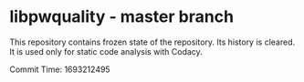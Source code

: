 # libpwquality - master branch

This repository contains frozen state of the repository.
Its history is cleared. It is used only for static code
analysis with Codacy.

Commit Time: 1693212495
